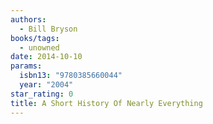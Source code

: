 ```yaml
---
authors:
  - Bill Bryson
books/tags:
  - unowned
date: 2014-10-10
params:
  isbn13: "9780385660044"
  year: "2004"
star_rating: 0
title: A Short History Of Nearly Everything
---
```


<!--more-->
